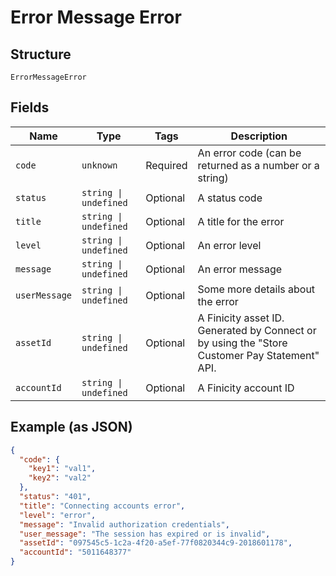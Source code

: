
# Error Message Error

## Structure

`ErrorMessageError`

## Fields

| Name | Type | Tags | Description |
|  --- | --- | --- | --- |
| `code` | `unknown` | Required | An error code (can be returned as a number or a string) |
| `status` | `string \| undefined` | Optional | A status code |
| `title` | `string \| undefined` | Optional | A title for the error |
| `level` | `string \| undefined` | Optional | An error level |
| `message` | `string \| undefined` | Optional | An error message |
| `userMessage` | `string \| undefined` | Optional | Some more details about the error |
| `assetId` | `string \| undefined` | Optional | A Finicity asset ID. Generated by Connect or by using the "Store Customer Pay Statement" API. |
| `accountId` | `string \| undefined` | Optional | A Finicity account ID |

## Example (as JSON)

```json
{
  "code": {
    "key1": "val1",
    "key2": "val2"
  },
  "status": "401",
  "title": "Connecting accounts error",
  "level": "error",
  "message": "Invalid authorization credentials",
  "user_message": "The session has expired or is invalid",
  "assetId": "097545c5-1c2a-4f20-a5ef-77f0820344c9-2018601178",
  "accountId": "5011648377"
}
```

